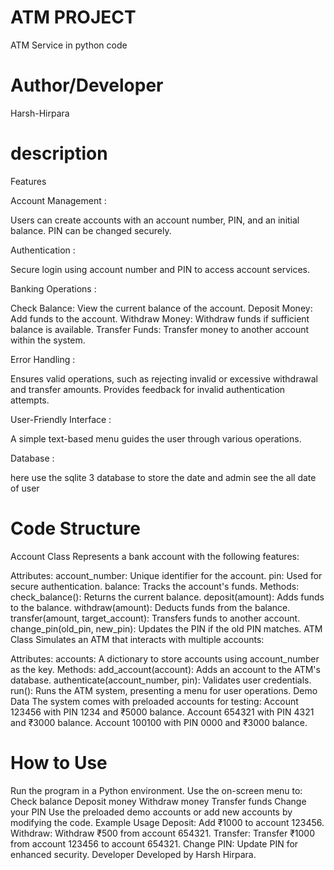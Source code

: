 # ATM PROJECT
 ATM Service in python code 


# Author/Developer
Harsh-Hirpara

# description

Features

Account Management : 

Users can create accounts with an account number, PIN, and an initial balance.
PIN can be changed securely.


Authentication : 

Secure login using account number and PIN to access account services.


Banking Operations : 

Check Balance: View the current balance of the account.
Deposit Money: Add funds to the account.
Withdraw Money: Withdraw funds if sufficient balance is available.
Transfer Funds: Transfer money to another account within the system.


Error Handling : 

Ensures valid operations, such as rejecting invalid or excessive withdrawal and transfer amounts.
Provides feedback for invalid authentication attempts.


User-Friendly Interface : 

A simple text-based menu guides the user through various operations.


Database : 

here use the sqlite 3 database to store the date and admin see the all date of user 

# Code Structure
Account Class
Represents a bank account with the following features:

Attributes:
account_number: Unique identifier for the account.
pin: Used for secure authentication.
balance: Tracks the account's funds.
Methods:
check_balance(): Returns the current balance.
deposit(amount): Adds funds to the balance.
withdraw(amount): Deducts funds from the balance.
transfer(amount, target_account): Transfers funds to another account.
change_pin(old_pin, new_pin): Updates the PIN if the old PIN matches.
ATM Class
Simulates an ATM that interacts with multiple accounts:

Attributes:
accounts: A dictionary to store accounts using account_number as the key.
Methods:
add_account(account): Adds an account to the ATM's database.
authenticate(account_number, pin): Validates user credentials.
run(): Runs the ATM system, presenting a menu for user operations.
Demo Data
The system comes with preloaded accounts for testing:
Account 123456 with PIN 1234 and ₹5000 balance.
Account 654321 with PIN 4321 and ₹3000 balance.
Account 100100 with PIN 0000 and ₹3000 balance.


# How to Use
Run the program in a Python environment.
Use the on-screen menu to:
Check balance
Deposit money
Withdraw money
Transfer funds
Change your PIN
Use the preloaded demo accounts or add new accounts by modifying the code.
Example Usage
Deposit: Add ₹1000 to account 123456.
Withdraw: Withdraw ₹500 from account 654321.
Transfer: Transfer ₹1000 from account 123456 to account 654321.
Change PIN: Update PIN for enhanced security.
Developer
Developed by Harsh Hirpara.
